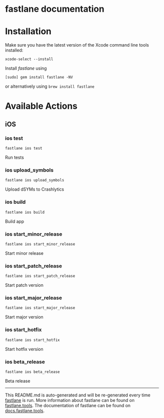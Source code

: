 fastlane documentation
================
# Installation

Make sure you have the latest version of the Xcode command line tools installed:

```
xcode-select --install
```

Install _fastlane_ using
```
[sudo] gem install fastlane -NV
```
or alternatively using `brew install fastlane`

# Available Actions
## iOS
### ios test
```
fastlane ios test
```
Run tests
### ios upload_symbols
```
fastlane ios upload_symbols
```
Upload dSYMs to Crashlytics
### ios build
```
fastlane ios build
```
Build app
### ios start_minor_release
```
fastlane ios start_minor_release
```
Start minor release
### ios start_patch_release
```
fastlane ios start_patch_release
```
Start patch version
### ios start_major_release
```
fastlane ios start_major_release
```
Start major version
### ios start_hotfix
```
fastlane ios start_hotfix
```
Start hotfix version
### ios beta_release
```
fastlane ios beta_release
```
Beta release

----

This README.md is auto-generated and will be re-generated every time [fastlane](https://fastlane.tools) is run.
More information about fastlane can be found on [fastlane.tools](https://fastlane.tools).
The documentation of fastlane can be found on [docs.fastlane.tools](https://docs.fastlane.tools).
